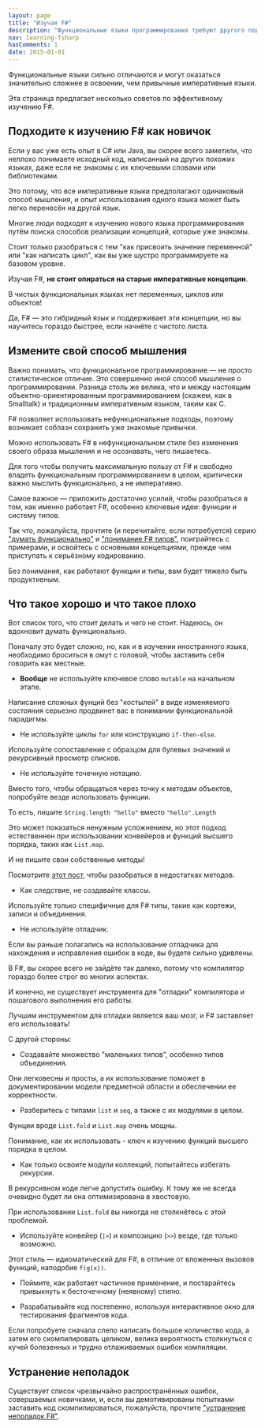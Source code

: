 ```yaml
---
layout: page
title: "Изучая F#"
description: "Функциональные языки программирования требуют другого подхода"
nav: learning-fsharp
hasComments: 1
date: 2015-01-01
---
```


Функциональные языки сильно отличаются и могут оказаться значительно сложнее в освоении, чем привычные императивные языки.

Эта страница предлагает несколько советов по эффективному изучению F#.

## Подходите к изучению F# как новичок ##

Если у вас уже есть опыт в C# или Java, вы скорее всего заметили, что неплохо понимаете исходный код, написанный на других похожих языках, даже если не знакомы с их ключевыми словами или библиотеками.

Это потому, что все императивные языки предполагают одинаковый способ мышления, и опыт использования одного языка может быть легко перенесён на другой язык.

Многие люди подходят к изучению нового языка программирования путём поиска способов реализации концепций, которые уже знакомы.

Стоит только разобраться с тем "как присвоить значение переменной" или "как написать цикл", как вы уже шустро программируете на базовом уровне.

Изучая F#, **не стоит опираться на старые императивные концепции**.

В чистых функциональных языках нет переменных, циклов или объектов!

Да, F# — это гибридный язык и поддерживает эти концепции, но вы научитесь гораздо быстрее, если начнёте с чистого листа.

## Измените свой способ мышления ##

Важно понимать, что функциональное программирование — не просто стилистическое отличие. Это совершенно иной способ мышления о программировании. Разница столь же велика, что и между настоящим объектно-ориентированным программированием (скажем, как в Smalltalk) и традиционным императивным языком, таким как C.

F# позволяет использовать нефункциональные подходы, поэтому возникает соблазн сохранить уже знакомые привычки.

Можно использовать F# в нефункциональном стиле без изменения своего образа мышления и не осознавать, чего лишаетесь.

Для того чтобы получить максимальную пользу от F# и свободно владеть функциональным программированием в целом, критически важно мыслить функционально, а не императивно.

Самое важное — приложить достаточно усилий, чтобы разобраться в том, как именно работает F#, особенно ключевые идеи: функции и систему типов.

Так что, пожалуйста, прочтите (и перечитайте, если потребуется) серию ["думать функционально"](/series/thinking-functionally.html) и ["понимание F# типов"](/series/understanding-fsharp-types.html), поиграйтесь с примерами, и освойтесь с основными концепциями, прежде чем приступать к серьёзному кодированию.

Без понимания, как работают функции и типы, вам будет тяжело быть продуктивным.

## Что такое хорошо и что такое плохо ##

Вот список того, что стоит делать и чего не стоит. Надеюсь, он вдохновит думать функционально.

Поначалу это будет сложно, но, как и в изучении иностранного языка,
необходимо броситься в омут с головой, чтобы заставить себя говорить как местные.

* **Вообще** не используйте ключевое слово `mutable` на начальном этапе.

Написание сложных фунций без "костылей" в виде изменяемого состояния серьезно продвинет вас в понимании функциональной парадигмы.

* Не используйте циклы `for` или конструкцию `if-then-else`.

Используйте сопоставление с образцом для булевых значений и рекурсивный просмотр списков.

* Не используйте точечную нотацию.

Вместо того, чтобы обращаться через точку к методам объектов, попробуйте везде использовать функции.

То есть, пишите `String.length "hello"` вместо `"hello".Length`

Это может показаться ненужным усложнением, но этот подход естественнен при использовании конвейеров
и функций высшего порядка, таких как `List.map`.

И не пишите свои собственные методы!

Посмотрите [этот пост](/posts/type-extensions/#downsides-of-methods), чтобы разобраться в недостатках методов.

* Как следствие, не создавайте классы.

Используйте только специфичные для F# типы, такие как кортежи, записи и объединения.

* Не используйте отладчик.

Если вы раньше полагались на использование отладчика для нахождения и исправления ошибок в коде, вы будете сильно удивлены.

В F#, вы скорее всего не зайдёте так далеко, потому что компилятор гораздо более строг во многих аспектах.

И конечно, не существует инструмента для "отладки" компилятора и пошагового выполнения его работы.

Лучшим инструментом для отладки является ваш мозг, и F# заставляет его использовать!

С другой стороны:

* Создавайте множество "маленьких типов", особенно типов объединения.

Они легковесны и просты, а их использование поможет в документировании модели предметной области и обеспечении ее корректности.

* Разберитесь с типами `list` и `seq`, а также с их модулями в целом.

Фунции вроде `List.fold` и `List.map` очень мощны.

Понимание, как их использовать - ключ к изучению функций высшего порядка в целом.

* Как только освоите модули коллекций, попытайтесь избегать рекурсии.

В рекурсивном коде легче допустить ошибку. К тому же не всегда очевидно будет ли она оптимизирована в хвостовую.

При использовании `List.fold` вы никогда не столкнётесь с этой проблемой.

* Используйте конвейер (`|>`) и композицию (`>>`) везде, где только возможно.

Этот стиль — идиоматический для F#, в отличие от вложенных вызовов функций, наподобие `f(g(x))`.

* Поймите, как работает частичное применение, и постарайтесь привыкнуть к бесточечному (неявному) стилю.

* Разрабатывайте код постепенно, используя интерактивное окно для тестирования фрагментов кода.

Если попробуете сначала слепо написать большое количество кода, а затем его скомпилировать целиком, велика вероятность столкнуться с кучей болезенных и трудно отлаживаемых ошибок компиляции.

## Устранение неполадок ##

Существует список чрезвычайно распространённых ошибок, совершаемых новичками, и, если вы демотивированы попытками заставить код скомпилироваться, пожалуйста, прочтите ["устранение неполадок F#"](/troubleshooting-fsharp/).
